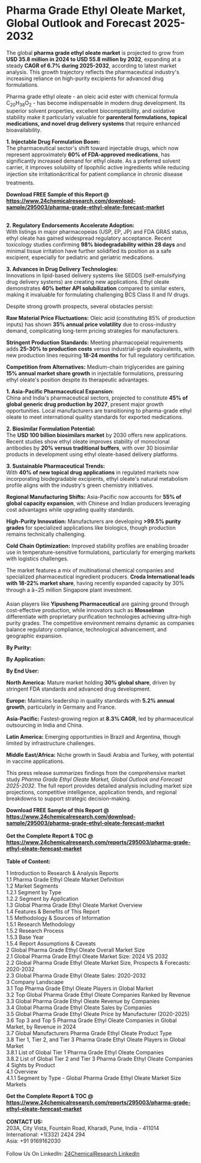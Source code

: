<h1>Pharma Grade Ethyl Oleate Market, Global Outlook and Forecast 2025-2032</h1><p>The global <strong>pharma grade ethyl oleate market</strong> is projected to grow from <strong>USD 35.8 million in 2024 to USD 55.8 million by 2032</strong>, expanding at a steady <strong>CAGR of 6.7% during 2025-2032</strong>, according to latest market analysis. This growth trajectory reflects the pharmaceutical industry's increasing reliance on high-purity excipients for advanced drug formulations.</p><p>Pharma grade ethyl oleate - an oleic acid ester with chemical formula C<sub>20</sub>H<sub>38</sub>O<sub>2</sub> - has become indispensable in modern drug development. Its superior solvent properties, excellent biocompatibility, and oxidative stability make it particularly valuable for <strong>parenteral formulations, topical medications, and novel drug delivery systems</strong> that require enhanced bioavailability.</p><p><strong>1. Injectable Drug Formulation Boom:</strong><br>
The pharmaceutical sector's shift toward injectable drugs, which now represent approximately <strong>60% of FDA-approved medications</strong>, has significantly increased demand for ethyl oleate. As a preferred solvent carrier, it improves solubility of lipophilic active ingredients while reducing injection site irritationâcritical for patient compliance in chronic disease treatments.</p><div><b>Download FREE Sample of this Report @ 
            <a href="https://www.24chemicalresearch.com/download-sample/295003/pharma-grade-ethyl-oleate-forecast-market">
            https://www.24chemicalresearch.com/download-sample/295003/pharma-grade-ethyl-oleate-forecast-market</a></b></div><br><p><strong>2. Regulatory Endorsements Accelerate Adoption:</strong><br>
With listings in major pharmacopeias (USP, EP, JP) and FDA GRAS status, ethyl oleate has gained widespread regulatory acceptance. Recent toxicology studies confirming <strong>98% biodegradability within 28 days</strong> and minimal tissue irritation have further solidified its position as a safe excipient, especially for pediatric and geriatric medications.</p><p><strong>3. Advances in Drug Delivery Technologies:</strong><br>
Innovations in lipid-based delivery systems like SEDDS (self-emulsifying drug delivery systems) are creating new applications. Ethyl oleate demonstrates <strong>40% better API solubilization</strong> compared to similar esters, making it invaluable for formulating challenging BCS Class II and IV drugs.</p><p>Despite strong growth prospects, several obstacles persist:</p><p><strong>Raw Material Price Fluctuations:</strong> Oleic acid (constituting 85% of production inputs) has shown <strong>35% annual price volatility</strong> due to cross-industry demand, complicating long-term pricing strategies for manufacturers.</p><p><strong>Stringent Production Standards:</strong> Meeting pharmacopeial requirements adds <strong>25-30% to production costs</strong> versus industrial-grade equivalents, with new production lines requiring <strong>18-24 months</strong> for full regulatory certification.</p><p><strong>Competition from Alternatives:</strong> Medium-chain triglycerides are gaining <strong>15% annual market share growth</strong> in injectable formulations, pressuring ethyl oleate's position despite its therapeutic advantages.</p><p><strong>1. Asia-Pacific Pharmaceutical Expansion:</strong><br>
China and India's pharmaceutical sectors, projected to constitute <strong>45% of global generic drug production by 2027</strong>, present major growth opportunities. Local manufacturers are transitioning to pharma-grade ethyl oleate to meet international quality standards for exported medications.</p><p><strong>2. Biosimilar Formulation Potential:</strong><br>
The <strong>USD 100 billion biosimilars market</strong> by 2030 offers new applications. Recent studies show ethyl oleate improves stability of monoclonal antibodies by <strong>20% versus traditional buffers</strong>, with over 30 biosimilar products in development using ethyl oleate-based delivery platforms.</p><p><strong>3. Sustainable Pharmaceutical Trends:</strong><br>
With <strong>40% of new topical drug applications</strong> in regulated markets now incorporating biodegradable excipients, ethyl oleate's natural metabolism profile aligns with the industry's green chemistry initiatives.</p><p><strong>Regional Manufacturing Shifts:</strong> Asia-Pacific now accounts for <strong>55% of global capacity expansion</strong>, with Chinese and Indian producers leveraging cost advantages while upgrading quality standards.</p><p><strong>High-Purity Innovation:</strong> Manufacturers are developing <strong>&gt;99.5% purity grades</strong> for specialized applications like biologics, though production remains technically challenging.</p><p><strong>Cold Chain Optimization:</strong> Improved stability profiles are enabling broader use in temperature-sensitive formulations, particularly for emerging markets with logistics challenges.</p><p>The market features a mix of multinational chemical companies and specialized pharmaceutical ingredient producers. <strong>Croda International leads with 18-22% market share</strong>, having recently expanded capacity by 30% through a â¬25 million Singapore plant investment.</p><p>Asian players like <strong>Yipusheng Pharmaceutical</strong> are gaining ground through cost-effective production, while innovators such as <strong>Mosselman</strong> differentiate with proprietary purification technologies achieving ultra-high purity grades. The competitive environment remains dynamic as companies balance regulatory compliance, technological advancement, and geographic expansion.</p><p><strong>By Purity:</strong></p><p><strong>By Application:</strong></p><p><strong>By End User:</strong></p><p><strong>North America:</strong> Mature market holding <strong>30% global share</strong>, driven by stringent FDA standards and advanced drug development.</p><p><strong>Europe:</strong> Maintains leadership in quality standards with <strong>5.2% annual growth</strong>, particularly in Germany and France.</p><p><strong>Asia-Pacific:</strong> Fastest-growing region at <strong>8.3% CAGR</strong>, led by pharmaceutical outsourcing in India and China.</p><p><strong>Latin America:</strong> Emerging opportunities in Brazil and Argentina, though limited by infrastructure challenges.</p><p><strong>Middle East/Africa:</strong> Niche growth in Saudi Arabia and Turkey, with potential in vaccine applications.</p><p>This press release summarizes findings from the comprehensive market study <em>Pharma Grade Ethyl Oleate Market, Global Outlook and Forecast 2025-2032</em>. The full report provides detailed analysis including market size projections, competitive intelligence, application trends, and regional breakdowns to support strategic decision-making.</p><div><b>Download FREE Sample of this Report @ 
            <a href="https://www.24chemicalresearch.com/download-sample/295003/pharma-grade-ethyl-oleate-forecast-market">
            https://www.24chemicalresearch.com/download-sample/295003/pharma-grade-ethyl-oleate-forecast-market</a></b></div><br><div><b>Get the Complete Report & TOC @ 
            <a href="https://www.24chemicalresearch.com/reports/295003/pharma-grade-ethyl-oleate-forecast-market">
            https://www.24chemicalresearch.com/reports/295003/pharma-grade-ethyl-oleate-forecast-market</a></b></div><br>
            <b>Table of Content:</b><p>1 Introduction to Research & Analysis Reports<br />
 1.1 Pharma Grade Ethyl Oleate Market Definition<br />
 1.2 Market Segments<br />
 1.2.1 Segment by Type<br />
 1.2.2 Segment by Application<br />
 1.3 Global Pharma Grade Ethyl Oleate Market Overview<br />
 1.4 Features & Benefits of This Report<br />
 1.5 Methodology & Sources of Information<br />
 1.5.1 Research Methodology<br />
 1.5.2 Research Process<br />
 1.5.3 Base Year<br />
 1.5.4 Report Assumptions & Caveats<br />
2 Global Pharma Grade Ethyl Oleate Overall Market Size<br />
 2.1 Global Pharma Grade Ethyl Oleate Market Size: 2024 VS 2032<br />
 2.2 Global Pharma Grade Ethyl Oleate Market Size, Prospects & Forecasts: 2020-2032<br />
 2.3 Global Pharma Grade Ethyl Oleate Sales: 2020-2032<br />
3 Company Landscape<br />
 3.1 Top Pharma Grade Ethyl Oleate Players in Global Market<br />
 3.2 Top Global Pharma Grade Ethyl Oleate Companies Ranked by Revenue<br />
 3.3 Global Pharma Grade Ethyl Oleate Revenue by Companies<br />
 3.4 Global Pharma Grade Ethyl Oleate Sales by Companies<br />
 3.5 Global Pharma Grade Ethyl Oleate Price by Manufacturer (2020-2025)<br />
 3.6 Top 3 and Top 5 Pharma Grade Ethyl Oleate Companies in Global Market, by Revenue in 2024<br />
 3.7 Global Manufacturers Pharma Grade Ethyl Oleate Product Type<br />
 3.8 Tier 1, Tier 2, and Tier 3 Pharma Grade Ethyl Oleate Players in Global Market<br />
 3.8.1 List of Global Tier 1 Pharma Grade Ethyl Oleate Companies<br />
 3.8.2 List of Global Tier 2 and Tier 3 Pharma Grade Ethyl Oleate Companies<br />
4 Sights by Product<br />
 4.1 Overview<br />
 4.1.1 Segment by Type - Global Pharma Grade Ethyl Oleate Market Size Markets</p><div><b>Get the Complete Report & TOC @ 
            <a href="https://www.24chemicalresearch.com/reports/295003/pharma-grade-ethyl-oleate-forecast-market">
            https://www.24chemicalresearch.com/reports/295003/pharma-grade-ethyl-oleate-forecast-market</a></b></div><br><b>CONTACT US:</b><br>
            203A, City Vista, Fountain Road, Kharadi, Pune, India - 411014<br>
            International: +1(332) 2424 294<br>
            Asia: +91 9169162030 <br><br>
            Follow Us On LinkedIn: <a href="https://www.linkedin.com/company/24chemicalresearch/">24ChemicalResearch LinkedIn</a>